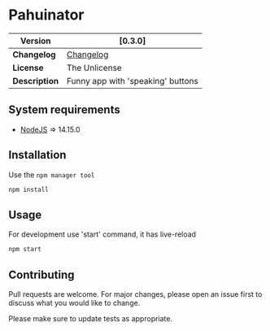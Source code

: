 # Pahuinator

__Version__ | [0.3.0]
--- | ---
__Changelog__ | [Changelog](CHANGELOG.md)
__License__ | The Unlicense
__Description__ | Funny app with 'speaking' buttons

## System requirements

- [NodeJS](https://nodejs.org/en/) => 14.15.0

## Installation

Use the `npm manager tool`
```bash
npm install
```

## Usage

For development use 'start' command, it has live-reload
```bash
npm start
```

## Contributing
Pull requests are welcome. For major changes, please open an issue first to discuss what you would like to change.

Please make sure to update tests as appropriate.

[0.2.0]: https://github.com/ArtemNikolaev/pahuinator/compare/v0.2.0...v0.3.0
